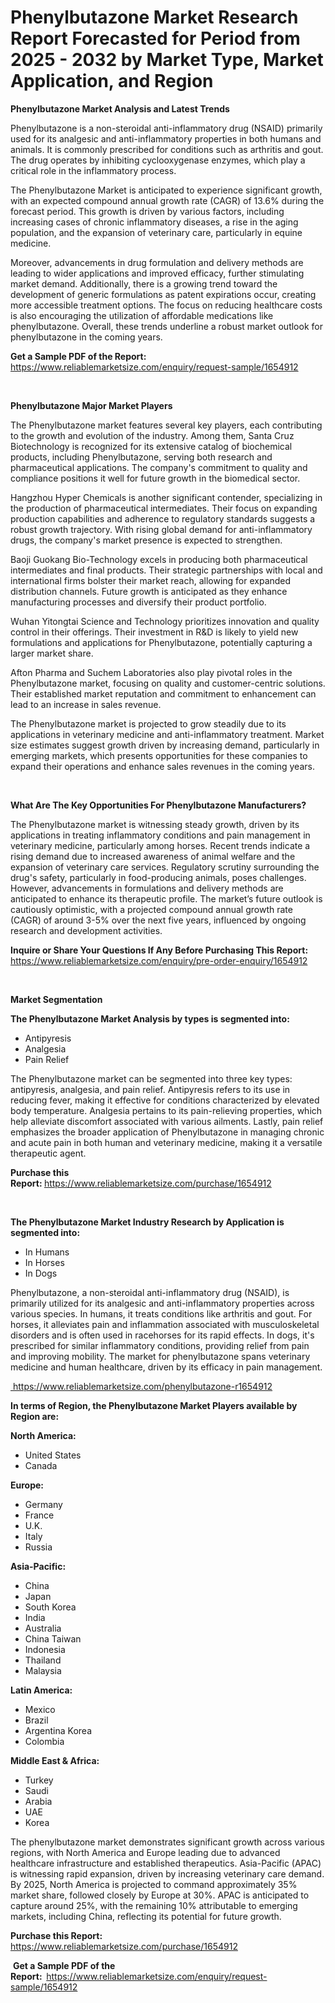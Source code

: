 <p><h1>Phenylbutazone Market Research Report Forecasted for Period from 2025 -  2032 by Market Type, Market Application, and Region</h1></p><p><strong>Phenylbutazone Market Analysis and Latest Trends</strong></p>
<p><p>Phenylbutazone is a non-steroidal anti-inflammatory drug (NSAID) primarily used for its analgesic and anti-inflammatory properties in both humans and animals. It is commonly prescribed for conditions such as arthritis and gout. The drug operates by inhibiting cyclooxygenase enzymes, which play a critical role in the inflammatory process.</p><p>The Phenylbutazone Market is anticipated to experience significant growth, with an expected compound annual growth rate (CAGR) of 13.6% during the forecast period. This growth is driven by various factors, including increasing cases of chronic inflammatory diseases, a rise in the aging population, and the expansion of veterinary care, particularly in equine medicine. </p><p>Moreover, advancements in drug formulation and delivery methods are leading to wider applications and improved efficacy, further stimulating market demand. Additionally, there is a growing trend toward the development of generic formulations as patent expirations occur, creating more accessible treatment options. The focus on reducing healthcare costs is also encouraging the utilization of affordable medications like phenylbutazone. Overall, these trends underline a robust market outlook for phenylbutazone in the coming years.</p></p>
<p><strong>Get a Sample PDF of the Report:&nbsp;</strong> <a href="https://www.reliablemarketsize.com/enquiry/request-sample/1654912?utm_campaign=3251&utm_medium=2&utm_source=Github&utm_content=ia&utm_term=18042025&utm_id=phenylbutazone">https://www.reliablemarketsize.com/enquiry/request-sample/1654912</a></p>
<p>&nbsp;</p>
<p><strong>Phenylbutazone Major Market Players</strong></p>
<p><p>The Phenylbutazone market features several key players, each contributing to the growth and evolution of the industry. Among them, Santa Cruz Biotechnology is recognized for its extensive catalog of biochemical products, including Phenylbutazone, serving both research and pharmaceutical applications. The company's commitment to quality and compliance positions it well for future growth in the biomedical sector.</p><p>Hangzhou Hyper Chemicals is another significant contender, specializing in the production of pharmaceutical intermediates. Their focus on expanding production capabilities and adherence to regulatory standards suggests a robust growth trajectory. With rising global demand for anti-inflammatory drugs, the company's market presence is expected to strengthen.</p><p>Baoji Guokang Bio-Technology excels in producing both pharmaceutical intermediates and final products. Their strategic partnerships with local and international firms bolster their market reach, allowing for expanded distribution channels. Future growth is anticipated as they enhance manufacturing processes and diversify their product portfolio.</p><p>Wuhan Yitongtai Science and Technology prioritizes innovation and quality control in their offerings. Their investment in R&D is likely to yield new formulations and applications for Phenylbutazone, potentially capturing a larger market share.</p><p>Afton Pharma and Suchem Laboratories also play pivotal roles in the Phenylbutazone market, focusing on quality and customer-centric solutions. Their established market reputation and commitment to enhancement can lead to an increase in sales revenue.</p><p>The Phenylbutazone market is projected to grow steadily due to its applications in veterinary medicine and anti-inflammatory treatment. Market size estimates suggest growth driven by increasing demand, particularly in emerging markets, which presents opportunities for these companies to expand their operations and enhance sales revenues in the coming years.</p></p>
<p>&nbsp;</p>
<p><strong>What Are The Key Opportunities For Phenylbutazone Manufacturers?</strong></p>
<p><p>The Phenylbutazone market is witnessing steady growth, driven by its applications in treating inflammatory conditions and pain management in veterinary medicine, particularly among horses. Recent trends indicate a rising demand due to increased awareness of animal welfare and the expansion of veterinary care services. Regulatory scrutiny surrounding the drug's safety, particularly in food-producing animals, poses challenges. However, advancements in formulations and delivery methods are anticipated to enhance its therapeutic profile. The market’s future outlook is cautiously optimistic, with a projected compound annual growth rate (CAGR) of around 3-5% over the next five years, influenced by ongoing research and development activities.</p></p>
<p><strong>Inquire or Share Your Questions If Any Before Purchasing This Report:</strong> <a href="https://www.reliablemarketsize.com/enquiry/pre-order-enquiry/1654912?utm_campaign=3251&utm_medium=2&utm_source=Github&utm_content=ia&utm_term=18042025&utm_id=phenylbutazone">https://www.reliablemarketsize.com/enquiry/pre-order-enquiry/1654912</a></p>
<p>&nbsp;</p>
<p><strong>Market Segmentation</strong></p>
<p><strong>The Phenylbutazone Market Analysis by types is segmented into:</strong></p>
<p><ul><li>Antipyresis</li><li>Analgesia</li><li>Pain Relief</li></ul></p>
<p><p>The Phenylbutazone market can be segmented into three key types: antipyresis, analgesia, and pain relief. Antipyresis refers to its use in reducing fever, making it effective for conditions characterized by elevated body temperature. Analgesia pertains to its pain-relieving properties, which help alleviate discomfort associated with various ailments. Lastly, pain relief emphasizes the broader application of Phenylbutazone in managing chronic and acute pain in both human and veterinary medicine, making it a versatile therapeutic agent.</p></p>
<p><strong>Purchase this Report:&nbsp;</strong><a href="https://www.reliablemarketsize.com/purchase/1654912?utm_campaign=3251&utm_medium=2&utm_source=Github&utm_content=ia&utm_term=18042025&utm_id=phenylbutazone">https://www.reliablemarketsize.com/purchase/1654912</a></p>
<p>&nbsp;</p>
<p><strong>The Phenylbutazone Market Industry Research by Application is segmented into:</strong></p>
<p><ul><li>In Humans</li><li>In Horses</li><li>In Dogs</li></ul></p>
<p><p>Phenylbutazone, a non-steroidal anti-inflammatory drug (NSAID), is primarily utilized for its analgesic and anti-inflammatory properties across various species. In humans, it treats conditions like arthritis and gout. For horses, it alleviates pain and inflammation associated with musculoskeletal disorders and is often used in racehorses for its rapid effects. In dogs, it's prescribed for similar inflammatory conditions, providing relief from pain and improving mobility. The market for phenylbutazone spans veterinary medicine and human healthcare, driven by its efficacy in pain management.</p></p>
<p><a href="https://www.reliablemarketsize.com/phenylbutazone-r1654912?utm_campaign=3251&utm_medium=2&utm_source=Github&utm_content=ia&utm_term=18042025&utm_id=phenylbutazone">&nbsp;https://www.reliablemarketsize.com/phenylbutazone-r1654912</a></p>
<p><strong>In terms of Region, the Phenylbutazone Market Players available by Region are:</strong></p>
<p>
    <p> <strong> North America: </strong>
        <ul>
            <li>United States</li>
            <li>Canada</li>
        </ul>
        </p> 
    <p> <strong> Europe: </strong>
        <ul>
            <li>Germany</li>
            <li>France</li>
            <li>U.K.</li>
            <li>Italy</li>
            <li>Russia</li>
        </ul>
        </p> 
    <p> <strong> Asia-Pacific: </strong>
        <ul>
            <li>China</li>
            <li>Japan</li>
            <li>South Korea</li>
            <li>India</li>
            <li>Australia</li>
            <li>China Taiwan</li>
            <li>Indonesia</li>
            <li>Thailand</li>
            <li>Malaysia</li>
        </ul>
        </p> 
    <p> <strong> Latin America: </strong>
        <ul>
            <li>Mexico</li>
            <li>Brazil</li>
            <li>Argentina Korea</li>
            <li>Colombia</li>
        </ul>
        </p> 
    <p> <strong> Middle East & Africa: </strong>
        <ul>
            <li>Turkey</li>
            <li>Saudi</li>
            <li>Arabia</li>
            <li>UAE</li>
            <li>Korea</li>
        </ul>
    </p>
    </p>
<p><p>The phenylbutazone market demonstrates significant growth across various regions, with North America and Europe leading due to advanced healthcare infrastructure and established therapeutics. Asia-Pacific (APAC) is witnessing rapid expansion, driven by increasing veterinary care demand. By 2025, North America is projected to command approximately 35% market share, followed closely by Europe at 30%. APAC is anticipated to capture around 25%, with the remaining 10% attributable to emerging markets, including China, reflecting its potential for future growth.</p></p>
<p><strong>Purchase this Report: </strong><a href="https://www.reliablemarketsize.com/purchase/1654912?utm_campaign=3251&utm_medium=2&utm_source=Github&utm_content=ia&utm_term=18042025&utm_id=phenylbutazone">https://www.reliablemarketsize.com/purchase/1654912</a></p>
<p>&nbsp;<strong>Get a Sample PDF of the Report:&nbsp;&nbsp;</strong><a href="https://www.reliablemarketsize.com/enquiry/request-sample/1654912?utm_campaign=3251&utm_medium=2&utm_source=Github&utm_content=ia&utm_term=18042025&utm_id=phenylbutazone">https://www.reliablemarketsize.com/enquiry/request-sample/1654912</a></p>
<p><strong></strong></p>
<p><p></p><p></p><p></p></p>